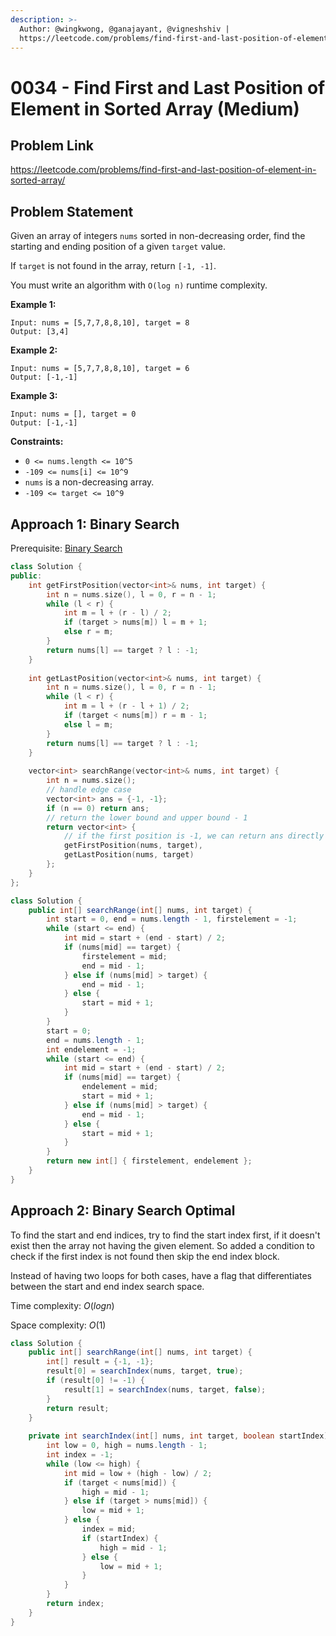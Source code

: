 ```yaml
---
description: >-
  Author: @wingkwong, @ganajayant, @vigneshshiv |
  https://leetcode.com/problems/find-first-and-last-position-of-element-in-sorted-array/
---
```


# 0034 - Find First and Last Position of Element in Sorted Array (Medium)

## Problem Link

https://leetcode.com/problems/find-first-and-last-position-of-element-in-sorted-array/

## Problem Statement

Given an array of integers `nums` sorted in non-decreasing order, find the starting and ending position of a given `target` value.

If `target` is not found in the array, return `[-1, -1]`.

You must write an algorithm with `O(log n)` runtime complexity.

**Example 1:**

```
Input: nums = [5,7,7,8,8,10], target = 8
Output: [3,4]
```

**Example 2:**

```
Input: nums = [5,7,7,8,8,10], target = 6
Output: [-1,-1]
```

**Example 3:**

```
Input: nums = [], target = 0
Output: [-1,-1]
```

**Constraints:**

* `0 <= nums.length <= 10^5`
* `-109 <= nums[i] <= 10^9`
* `nums` is a non-decreasing array.
* `-109 <= target <= 10^9`

## Approach 1: Binary Search

Prerequisite: [Binary Search](../../tutorials/basic-topics/binary-search)

<Tabs>
<TabItem value="c++" label="C++">
<SolutionAuthor name="@wingkwong"/>

```cpp
class Solution {
public:
    int getFirstPosition(vector<int>& nums, int target) {
        int n = nums.size(), l = 0, r = n - 1;
        while (l < r) {
            int m = l + (r - l) / 2;
            if (target > nums[m]) l = m + 1;
            else r = m;
        }
        return nums[l] == target ? l : -1;
    }
    
    int getLastPosition(vector<int>& nums, int target) {
        int n = nums.size(), l = 0, r = n - 1;
        while (l < r) {
            int m = l + (r - l + 1) / 2;
            if (target < nums[m]) r = m - 1;
            else l = m;
        }
        return nums[l] == target ? l : -1;
    }
    
    vector<int> searchRange(vector<int>& nums, int target) {
        int n = nums.size();
        // handle edge case
        vector<int> ans = {-1, -1};
        if (n == 0) return ans;
        // return the lower bound and upper bound - 1
        return vector<int> {
            // if the first position is -1, we can return ans directly
            getFirstPosition(nums, target), 
            getLastPosition(nums, target)
        };
    }
};
```
</TabItem>


<TabItem value="java" label="Java">
<SolutionAuthor name="@ganajayant"/>

```java
class Solution {
    public int[] searchRange(int[] nums, int target) {
        int start = 0, end = nums.length - 1, firstelement = -1;
        while (start <= end) {
            int mid = start + (end - start) / 2;
            if (nums[mid] == target) {
                firstelement = mid;
                end = mid - 1;
            } else if (nums[mid] > target) {
                end = mid - 1;
            } else {
                start = mid + 1;
            }
        }
        start = 0;
        end = nums.length - 1;
        int endelement = -1;
        while (start <= end) {
            int mid = start + (end - start) / 2;
            if (nums[mid] == target) {
                endelement = mid;
                start = mid + 1;
            } else if (nums[mid] > target) {
                end = mid - 1;
            } else {
                start = mid + 1;
            }
        }
        return new int[] { firstelement, endelement };
    }
}
```
</TabItem>
</Tabs>


## Approach 2: Binary Search Optimal

To find the start and end indices, try to find the start index first, if it doesn't exist then the array not having the given element. So added a condition to check if the first index is not found then skip the end index block. 

Instead of having two loops for both cases, have a flag that differentiates between the start and end index search space. 

Time complexity: $O(log n)$

Space complexity: $O(1)$

<Tabs>
<TabItem value="java" label="Java">
<SolutionAuthor name="@vigneshshiv"/>

```java
class Solution {
    public int[] searchRange(int[] nums, int target) {
        int[] result = {-1, -1};
        result[0] = searchIndex(nums, target, true);
        if (result[0] != -1) {
            result[1] = searchIndex(nums, target, false);
        }
        return result;
    }
    
    private int searchIndex(int[] nums, int target, boolean startIndex) {
        int low = 0, high = nums.length - 1;
        int index = -1;
        while (low <= high) {
            int mid = low + (high - low) / 2;
            if (target < nums[mid]) {
                high = mid - 1;
            } else if (target > nums[mid]) {
                low = mid + 1;
            } else {
                index = mid;
                if (startIndex) {
                    high = mid - 1;
                } else {
                    low = mid + 1;
                }
            }
        }
        return index;
    }
}
```
</TabItem>
</Tabs>


